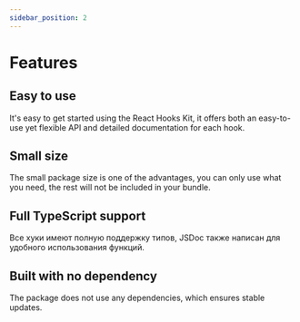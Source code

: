 ```yaml
---
sidebar_position: 2
---
```


# Features

## Easy to use

It's easy to get started using the React Hooks Kit, it offers both an easy-to-use yet flexible API and detailed documentation for each hook.

## Small size

The small package size is one of the advantages, you can only use what you need, the rest will not be included in your bundle.


## Full TypeScript support

Все хуки имеют полную поддержку типов, JSDoc также написан для удобного использования функций.

## Built with no dependency

The package does not use any dependencies, which ensures stable updates.
